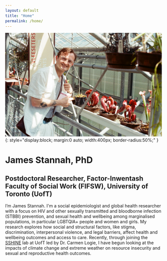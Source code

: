 ```yaml
---
layout: default
title: "Home"
permalink: /home/
---
```


![James Stannah](assets/images/leiden.jpg){: style="display:block; margin:0 auto; width:400px; border-radius:50%;" }

# James Stannah, PhD
## Postdoctoral Researcher, Factor-Inwentash Faculty of Social Work (FIFSW), University of Toronto (UofT)

I’m James Stannah. I'm a social epidemiologist and global health researcher with a focus on HIV and other sexually transmitted and bloodborne infection (STBBI) prevention, and sexual health and wellbeing among marginalised populations, in particular LGBTQIA+ people and women and girls. My research explores how social and structural factors, like stigma, discrimination, interpersonal violence, and legal barriers, affect health and wellbeing outcomes and access to care. Recently, through joining the [SSHINE](https://sshinelab.com/) lab at UofT led by Dr. Carmen Logie, I have begun looking at the impacts of climate change and extreme weather on resource insecurity and sexual and reproductive health outcomes.

